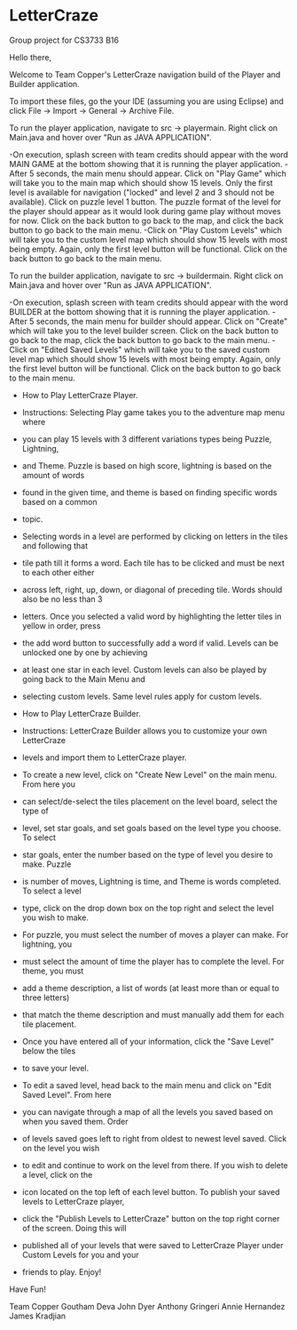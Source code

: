 # LetterCraze
Group project for CS3733 B16

Hello there, 

Welcome to Team Copper's LetterCraze navigation build of the Player and Builder application.

To import these files, go the your IDE (assuming you are using Eclipse) and click File -> Import -> General -> Archive File.

To run the player application, navigate to src -> playermain. Right click on Main.java and hover over "Run as JAVA APPLICATION". 

-On execution, splash screen with team credits should appear with the word MAIN GAME at the bottom showing that it is running the player application.
-After 5 seconds, the main menu should appear. Click on "Play Game" which will take you to the main map which should show 15 levels. Only the first level is available for navigation ("locked" and level 2 and 3 should not be available). Click on puzzle level 1 button. The puzzle format of the level for the player should appear as it would look during game play without moves for now. Click on the back button to go back to the map, and click the back button to go back to the main menu. 
-Click on "Play Custom Levels" which will take you to the custom level map which should show 15 levels with most being empty. Again, only the first level button will be functional. Click on the back button to go back to the main menu.

To run the builder application, navigate to src -> buildermain. Right click on Main.java and hover over "Run as JAVA APPLICATION". 

-On execution, splash screen with team credits should appear with the word BUILDER at the bottom showing that it is running the player application.
-After 5 seconds, the main menu for builder should appear. Click on "Create" which will take you to the level builder screen. Click on the back button to go back to the map, click the back button to go back to the main menu. 
-Click on "Edited Saved Levels" which will take you to the saved custom level map which should show 15 levels with most being empty. Again, only the first level button will be functional. Click on the back button to go back to the main menu.


 * How to Play LetterCraze Player.

 * Instructions: Selecting Play game takes you to the adventure map menu where 
 * you can play 15 levels with 3 different variations types being Puzzle, Lightning, 
 * and Theme. Puzzle is based on high score, lightning is based on the amount of words
 * found in the given time, and theme is based on finding specific words based on a common
 * topic. 

 * Selecting words in a level are performed by clicking on letters in the tiles and following that
 * tile path till it forms a word. Each tile has to be clicked and must be next to each other either
 * across left, right, up, down, or diagonal of preceding tile. Words should also be no less than 3 
 * letters. Once you selected a valid word by highlighting the letter tiles in yellow in order, press
 * the add word button to successfully add a word if valid. Levels can be unlocked one by one by achieving 
 * at least one star in each level. Custom levels can also be played by going back to the Main Menu and 
 * selecting custom levels. Same level rules apply for custom levels.


 * How to Play LetterCraze Builder.

 * Instructions: LetterCraze Builder allows you to customize your own LetterCraze 
 * levels and import them to LetterCraze player.
 
 * To create a new level, click on "Create New Level" on the main menu. From here you
 *  can select/de-select the tiles placement on the level board, select the type of 
 *  level, set star goals, and set goals based on the level type you choose. To select 
 *  star goals, enter the number based on the type of level you desire to make. Puzzle 
 *  is number of moves, Lightning is time, and Theme is words completed. To select a level 
 *  type, click on the drop down box on the top right and select the level you wish to make. 
 *  For puzzle, you must select the number of moves a player can make. For lightning, you 
 *  must select the amount of time the player has to complete the level. For theme, you must 
 *  add a theme description, a list of words (at least more than or equal to three letters) 
 *  that match the theme description and must manually add them for each tile placement. 
 *  Once you have entered all of your information, click the "Save Level" below the tiles 
 *  to save your level.
 
 * To edit a saved level, head back to the main menu and click on "Edit Saved Level". From here 
 * you can navigate through a map of all the levels you saved based on when you saved them. Order 
 * of levels saved goes left to right from oldest to newest level saved. Click on the level you wish 
 * to edit and continue to work on the level from there. If you wish to delete a level, click on the 
 * icon located on the top left of each level button. To publish your saved levels to LetterCraze player, 
 * click the "Publish Levels to LetterCraze" button on the top right corner of the screen. Doing this will 
 * published all of your levels that were saved to LetterCraze Player under Custom Levels for you and your 
 * friends to play. Enjoy!

Have Fun! 

Team Copper
	Goutham Deva
	John Dyer
	Anthony Gringeri
	Annie Hernandez
	James Kradjian
	